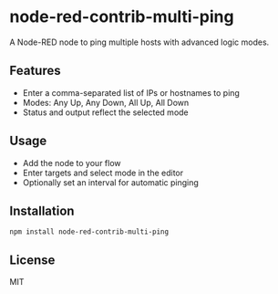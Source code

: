 # node-red-contrib-multi-ping

A Node-RED node to ping multiple hosts with advanced logic modes.

## Features
- Enter a comma-separated list of IPs or hostnames to ping
- Modes: Any Up, Any Down, All Up, All Down
- Status and output reflect the selected mode

## Usage
- Add the node to your flow
- Enter targets and select mode in the editor
- Optionally set an interval for automatic pinging

## Installation
```
npm install node-red-contrib-multi-ping
```

## License
MIT
